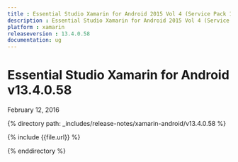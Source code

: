 ```yaml
---
title : Essential Studio Xamarin for Android 2015 Vol 4 (Service Pack 1) Release Notes
description : Essential Studio Xamarin for Android 2015 Vol 4 (Service Pack 1) Release Notes
platform : xamarin
releaseversion : 13.4.0.58
documentation: ug
---
```


# Essential Studio Xamarin for Android v13.4.0.58

<div class="release-date">
	<i class="fa fa-calendar"></i>
	<span class="date">February 12, 2016</span>
</div>

{% directory path: _includes/release-notes/xamarin-android/v13.4.0.58 %}


{% include {{file.url}} %}

{% enddirectory %}